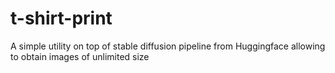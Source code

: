 # t-shirt-print
A simple utility on top of stable diffusion pipeline from Huggingface allowing to obtain images of unlimited size
